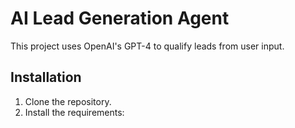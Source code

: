 # AI Lead Generation Agent

This project uses OpenAI's GPT-4 to qualify leads from user input.

## Installation

1. Clone the repository.
2. Install the requirements:
